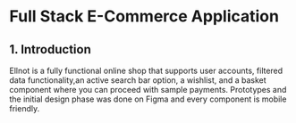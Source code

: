 # Full Stack E-Commerce Application

## 1. Introduction

Ellnot is a fully functional online shop that supports user accounts, filtered data functionality,an active search bar option, a wishlist, and a basket component where you can proceed with sample payments. Prototypes and the initial design phase was done on Figma and every component is mobile friendly.
